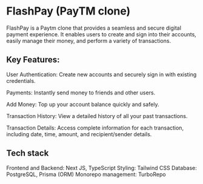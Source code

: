 # FlashPay (PayTM clone)

FlashPay is a Paytm clone that provides a seamless and secure digital payment experience. It enables users to create and sign into their accounts, easily manage their money, and perform a variety of transactions.

## Key Features:
User Authentication: Create new accounts and securely sign in with existing credentials.

Payments: Instantly send money to friends and other users.

Add Money: Top up your account balance quickly and safely.

Transaction History: View a detailed history of all your past transactions.

Transaction Details: Access complete information for each transaction, including date, time, amount, and recipient/sender details.

## Tech stack
Frontend and Backend: Next JS, TypeScript
Styling: Tailwind CSS
Database: PostgreSQL, Prisma (ORM)
Monorepo management: TurboRepo

